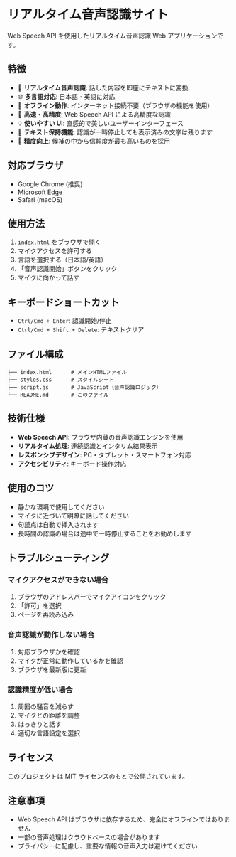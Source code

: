 # リアルタイム音声認識サイト

Web Speech API を使用したリアルタイム音声認識 Web アプリケーションです。

## 特徴

- 🎤 **リアルタイム音声認識**: 話した内容を即座にテキストに変換
- 🌐 **多言語対応**: 日本語・英語に対応
- 📱 **オフライン動作**: インターネット接続不要（ブラウザの機能を使用）
- 🚀 **高速・高精度**: Web Speech API による高精度な認識
- 💡 **使いやすい UI**: 直感的で美しいユーザーインターフェース
- 📝 **テキスト保持機能**: 認識が一時停止しても表示済みの文字は残ります
- 🎯 **精度向上**: 候補の中から信頼度が最も高いものを採用

## 対応ブラウザ

- Google Chrome (推奨)
- Microsoft Edge
- Safari (macOS)

## 使用方法

1. `index.html` をブラウザで開く
2. マイクアクセスを許可する
3. 言語を選択する（日本語/英語）
4. 「音声認識開始」ボタンをクリック
5. マイクに向かって話す

## キーボードショートカット

- `Ctrl/Cmd + Enter`: 認識開始/停止
- `Ctrl/Cmd + Shift + Delete`: テキストクリア

## ファイル構成

```
├── index.html      # メインHTMLファイル
├── styles.css      # スタイルシート
├── script.js       # JavaScript（音声認識ロジック）
└── README.md       # このファイル
```

## 技術仕様

- **Web Speech API**: ブラウザ内蔵の音声認識エンジンを使用
- **リアルタイム処理**: 連続認識とインタリム結果表示
- **レスポンシブデザイン**: PC・タブレット・スマートフォン対応
- **アクセシビリティ**: キーボード操作対応

## 使用のコツ

- 静かな環境で使用してください
- マイクに近づいて明瞭に話してください
- 句読点は自動で挿入されます
- 長時間の認識の場合は途中で一時停止することをお勧めします

## トラブルシューティング

### マイクアクセスができない場合

1. ブラウザのアドレスバーでマイクアイコンをクリック
2. 「許可」を選択
3. ページを再読み込み

### 音声認識が動作しない場合

1. 対応ブラウザかを確認
2. マイクが正常に動作しているかを確認
3. ブラウザを最新版に更新

### 認識精度が低い場合

1. 周囲の騒音を減らす
2. マイクとの距離を調整
3. はっきりと話す
4. 適切な言語設定を選択

## ライセンス

このプロジェクトは MIT ライセンスのもとで公開されています。

## 注意事項

- Web Speech API はブラウザに依存するため、完全にオフラインではありません
- 一部の音声処理はクラウドベースの場合があります
- プライバシーに配慮し、重要な情報の音声入力は避けてください
